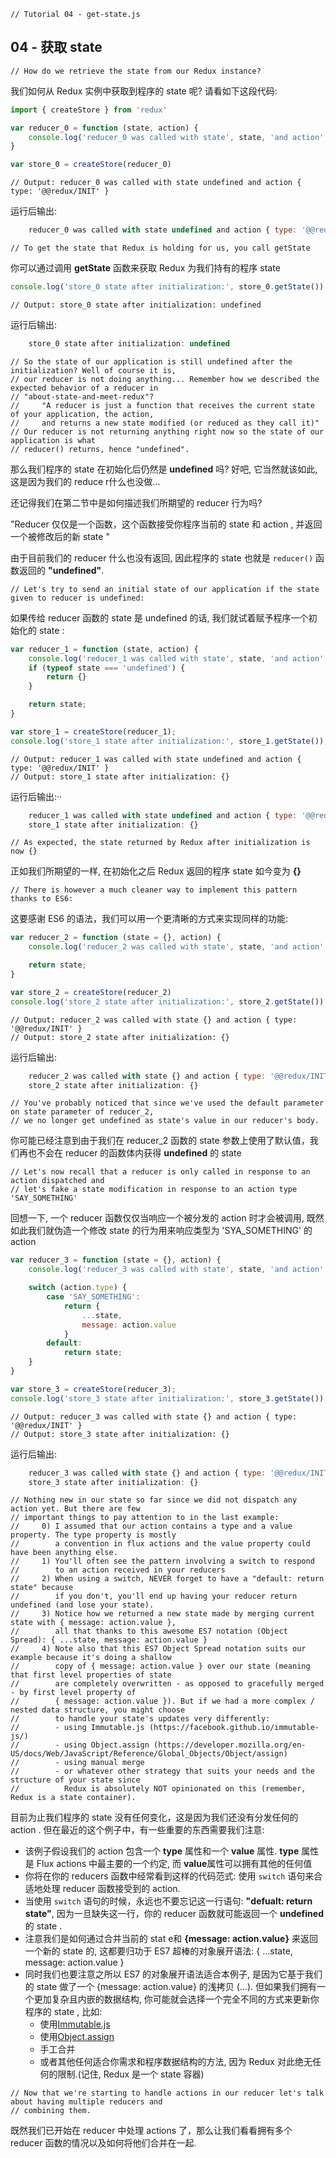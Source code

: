 ```
// Tutorial 04 - get-state.js
```
## 04 - 获取 state

```
// How do we retrieve the state from our Redux instance?
```
我们如何从 Redux 实例中获取到程序的 state 呢? 请看如下这段代码:

```js
import { createStore } from 'redux'

var reducer_0 = function (state, action) {
    console.log('reducer_0 was called with state', state, 'and action', action)
}

var store_0 = createStore(reducer_0)
```
```
// Output: reducer_0 was called with state undefined and action { type: '@@redux/INIT' }
```
运行后输出: 
```js
    reducer_0 was called with state undefined and action { type: '@@redux/INIT' }
```

```
// To get the state that Redux is holding for us, you call getState
```
你可以通过调用 **getState** 函数来获取 Redux 为我们持有的程序 state

```js
console.log('store_0 state after initialization:', store_0.getState())
```
```
// Output: store_0 state after initialization: undefined
```
运行后输出:
```js
    store_0 state after initialization: undefined
```

```
// So the state of our application is still undefined after the initialization? Well of course it is,
// our reducer is not doing anything... Remember how we described the expected behavior of a reducer in
// "about-state-and-meet-redux"?
//     "A reducer is just a function that receives the current state of your application, the action,
//     and returns a new state modified (or reduced as they call it)"
// Our reducer is not returning anything right now so the state of our application is what
// reducer() returns, hence "undefined".
```
那么我们程序的 state 在初始化后仍然是 **undefined** 吗? 好吧, 它当然就该如此, 这是因为我们的 reduce r什么也没做...

还记得我们在第二节中是如何描述我们所期望的 reducer 行为吗?
>>>
"Reducer 仅仅是一个函数，这个函数接受你程序当前的 state 和 action , 并返回一个被修改后的新 state "
  
由于目前我们的 reducer 什么也没有返回, 因此程序的 state 也就是 ```reducer()``` 函数返回的 **"undefined"**.

```
// Let's try to send an initial state of our application if the state given to reducer is undefined:
```
如果传给 reducer 函数的 state 是 undefined 的话, 我们就试着赋予程序一个初始化的 state :
```js
var reducer_1 = function (state, action) {
    console.log('reducer_1 was called with state', state, 'and action', action)
    if (typeof state === 'undefined') {
        return {}
    }

    return state;
}

var store_1 = createStore(reducer_1);
console.log('store_1 state after initialization:', store_1.getState());
```
```
// Output: reducer_1 was called with state undefined and action { type: '@@redux/INIT' }
// Output: store_1 state after initialization: {}
```
运行后输出:··
```js
    reducer_1 was called with state undefined and action { type: '@@redux/INIT' }
    store_1 state after initialization: {}
```
```
// As expected, the state returned by Redux after initialization is now {}
```
正如我们所期望的一样, 在初始化之后 Redux 返回的程序 state 如今变为 **{}**

```
// There is however a much cleaner way to implement this pattern thanks to ES6:
```
这要感谢 ES6 的语法，我们可以用一个更清晰的方式来实现同样的功能:

```js
var reducer_2 = function (state = {}, action) {
    console.log('reducer_2 was called with state', state, 'and action', action)

    return state;
}

var store_2 = createStore(reducer_2)
console.log('store_2 state after initialization:', store_2.getState())
```
```
// Output: reducer_2 was called with state {} and action { type: '@@redux/INIT' }
// Output: store_2 state after initialization: {}
```
运行后输出: 
```js
    reducer_2 was called with state {} and action { type: '@@redux/INIT' }
    store_2 state after initialization: {}
```
```
// You've probably noticed that since we've used the default parameter on state parameter of reducer_2,
// we no longer get undefined as state's value in our reducer's body.
```
你可能已经注意到由于我们在 reducer_2 函数的 state 参数上使用了默认值，我们再也不会在 reducer 的函数体内获得 **undefined** 的 state

```
// Let's now recall that a reducer is only called in response to an action dispatched and
// let's fake a state modification in response to an action type 'SAY_SOMETHING'
```
回想一下, 一个 reducer 函数仅仅当响应一个被分发的 action 时才会被调用, 既然如此我们就伪造一个修改 state 的行为用来响应类型为 'SYA_SOMETHING' 的 action

```js
var reducer_3 = function (state = {}, action) {
    console.log('reducer_3 was called with state', state, 'and action', action)

    switch (action.type) {
        case 'SAY_SOMETHING':
            return {
                ...state,
                message: action.value
            }
        default:
            return state;
    }
}

var store_3 = createStore(reducer_3);
console.log('store_3 state after initialization:', store_3.getState());
```
```
// Output: reducer_3 was called with state {} and action { type: '@@redux/INIT' }
// Output: store_3 state after initialization: {}
```
运行后输出: 

```js
    reducer_3 was called with state {} and action { type: '@@redux/INIT' }
    store_3 state after initialization: {}
```
```
// Nothing new in our state so far since we did not dispatch any action yet. But there are few
// important things to pay attention to in the last example:
//     0) I assumed that our action contains a type and a value property. The type property is mostly
//        a convention in flux actions and the value property could have been anything else.
//     1) You'll often see the pattern involving a switch to respond 
//        to an action received in your reducers
//     2) When using a switch, NEVER forget to have a "default: return state" because
//        if you don't, you'll end up having your reducer return undefined (and lose your state).
//     3) Notice how we returned a new state made by merging current state with { message: action.value },
//        all that thanks to this awesome ES7 notation (Object Spread): { ...state, message: action.value }
//     4) Note also that this ES7 Object Spread notation suits our example because it's doing a shallow
//        copy of { message: action.value } over our state (meaning that first level properties of state
//        are completely overwritten - as opposed to gracefully merged - by first level property of
//        { message: action.value }). But if we had a more complex / nested data structure, you might choose
//        to handle your state's updates very differently:
//        - using Immutable.js (https://facebook.github.io/immutable-js/)
//        - using Object.assign (https://developer.mozilla.org/en-US/docs/Web/JavaScript/Reference/Global_Objects/Object/assign)
//        - using manual merge
//        - or whatever other strategy that suits your needs and the structure of your state since
//          Redux is absolutely NOT opinionated on this (remember, Redux is a state container).
```
目前为止我们程序的 state 没有任何变化，这是因为我们还没有分发任何的 action . 但在最近的这个例子中，有一些重要的东西需要我们注意:
* 该例子假设我们的 action 包含一个 **type** 属性和一个 **value** 属性. **type** 属性是 Flux actions 中最主要的一个约定, 而 **value**属性可以拥有其他的任何值
* 你将在你的 reducers 函数中经常看到这样的代码范式: 使用 ```switch``` 语句来合适地处理 reducer 函数接受到的 action.
* 当使用 ```switch``` 语句的时候，永远也不要忘记这一行语句: **"defualt: return state"**, 因为一旦缺失这一行，你的 reducer 函数就可能返回一个 **undefined** 的 state .
* 注意我们是如何通过合并当前的 stat e和 **{message: action.value}** 来返回一个新的 state 的, 这都要归功于 ES7 超棒的对象展开语法: { ...state, message: action.value }
* 同时我们也要注意之所以 ES7 的对象展开语法适合本例子, 是因为它基于我们的 state 做了一个 {message: action.value} 的浅拷贝 (...). 但如果我们拥有一个更加复杂且内嵌的数据结构, 你可能就会选择一个完全不同的方式来更新你程序的 state , 比如:
  - 使用[Immutable.js](https://facebook.github.io/immutable-js/)
  - 使用[Object.assign](https://developer.mozilla.org/en-US/docs/Web/JavaScript/Reference/Global_Objects/Object/assign)
  - 手工合并
  - 或者其他任何适合你需求和程序数据结构的方法, 因为 Redux 对此绝无任何的限制.(记住, Redux 是一个 state 容器)

```
// Now that we're starting to handle actions in our reducer let's talk about having multiple reducers and
// combining them.
```
既然我们已开始在 reducer 中处理 actions 了，那么让我们看看拥有多个 reducer 函数的情况以及如何将他们合并在一起.

